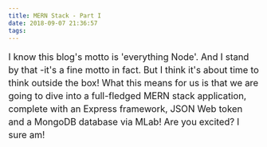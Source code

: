 ```yaml
---
title: MERN Stack - Part I 
date: 2018-09-07 21:36:57
tags:
---
```

<p style='line-height: 26px; font-size: 18px;'>I know this blog's motto is 'everything Node'. And I stand by that -it's a fine motto in fact. But I think it's about time to think outside the box! What this means for us is that we are going to dive into a full-fledged MERN stack application, complete with an Express framework, JSON Web token and a MongoDB database via MLab! Are you excited? I sure am! </p>

